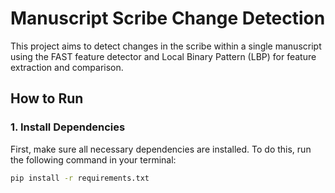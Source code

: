 # Manuscript Scribe Change Detection

This project aims to detect changes in the scribe within a single manuscript using the FAST feature detector and Local Binary Pattern (LBP) for feature extraction and comparison.

## How to Run

### 1. Install Dependencies
First, make sure all necessary dependencies are installed. To do this, run the following command in your terminal:

```bash
pip install -r requirements.txt


